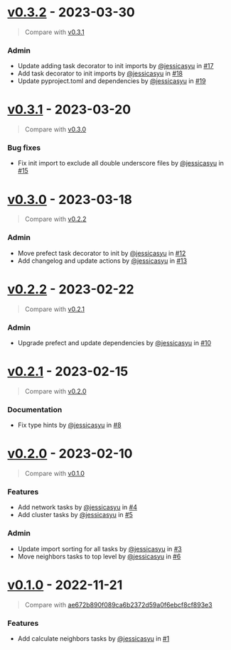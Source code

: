 # [v0.3.2](https://github.com/allen-cell-animated/abm-colony-collection/releases/tag/v0.3.2) - 2023-03-30

> Compare with [v0.3.1](https://github.com/allen-cell-animated/abm-colony-collection/compare/v0.3.1...v0.3.2)

### Admin

- Update adding task decorator to init imports by [@jessicasyu](https://github.com/jessicasyu) in [#17](https://github.com/allen-cell-animated/abm-colony-collection/pull/17)
- Add task decorator to init imports by [@jessicasyu](https://github.com/jessicasyu) in [#18](https://github.com/allen-cell-animated/abm-colony-collection/pull/18)
- Update pyproject.toml and dependencies by [@jessicasyu](https://github.com/jessicasyu) in [#19](https://github.com/allen-cell-animated/abm-colony-collection/pull/19)

# [v0.3.1](https://github.com/allen-cell-animated/abm-colony-collection/releases/tag/v0.3.1) - 2023-03-20

> Compare with [v0.3.0](https://github.com/allen-cell-animated/abm-colony-collection/compare/v0.3.0...v0.3.1)

### Bug fixes

- Fix init import to exclude all double underscore files by [@jessicasyu](https://github.com/jessicasyu) in [#15](https://github.com/allen-cell-animated/abm-colony-collection/pull/15)

# [v0.3.0](https://github.com/allen-cell-animated/abm-colony-collection/releases/tag/v0.3.0) - 2023-03-18

> Compare with [v0.2.2](https://github.com/allen-cell-animated/abm-colony-collection/compare/v0.2.2...v0.3.0)

### Admin

- Move prefect task decorator to init by [@jessicasyu](https://github.com/jessicasyu) in [#12](https://github.com/allen-cell-animated/abm-colony-collection/pull/12)
- Add changelog and update actions by [@jessicasyu](https://github.com/jessicasyu) in [#13](https://github.com/allen-cell-animated/abm-colony-collection/pull/13)

# [v0.2.2](https://github.com/allen-cell-animated/abm-colony-collection/releases/tag/v0.2.2) - 2023-02-22

> Compare with [v0.2.1](https://github.com/allen-cell-animated/abm-colony-collection/compare/v0.2.1...v0.2.2)

### Admin

- Upgrade prefect and update dependencies by [@jessicasyu](https://github.com/jessicasyu) in [#10](https://github.com/allen-cell-animated/abm-colony-collection/pull/10)

# [v0.2.1](https://github.com/allen-cell-animated/abm-colony-collection/releases/tag/v0.2.1) - 2023-02-15

> Compare with [v0.2.0](https://github.com/allen-cell-animated/abm-colony-collection/compare/v0.2.0...v0.2.1)

### Documentation

- Fix type hints by [@jessicasyu](https://github.com/jessicasyu) in [#8](https://github.com/allen-cell-animated/abm-colony-collection/pull/8)

# [v0.2.0](https://github.com/allen-cell-animated/abm-colony-collection/releases/tag/v0.2.0) - 2023-02-10

> Compare with [v0.1.0](https://github.com/allen-cell-animated/abm-colony-collection/compare/v0.1.0...v0.2.0)

### Features

- Add network tasks by [@jessicasyu](https://github.com/jessicasyu) in [#4](https://github.com/allen-cell-animated/abm-colony-collection/pull/4)
- Add cluster tasks by [@jessicasyu](https://github.com/jessicasyu) in [#5](https://github.com/allen-cell-animated/abm-colony-collection/pull/5)

### Admin

- Update import sorting for all tasks by [@jessicasyu](https://github.com/jessicasyu) in [#3](https://github.com/allen-cell-animated/abm-colony-collection/pull/3)
- Move neighbors tasks to top level by [@jessicasyu](https://github.com/jessicasyu) in [#6](https://github.com/allen-cell-animated/abm-colony-collection/pull/6)

# [v0.1.0](https://github.com/allen-cell-animated/abm-colony-collection/releases/tag/v0.1.0) - 2022-11-21

> Compare with [ae672b890f089ca6b2372d59a0f6ebcf8cf893e3](https://github.com/allen-cell-animated/abm-colony-collection/compare/ae672b890f089ca6b2372d59a0f6ebcf8cf893e3...v0.1.0)

### Features

- Add calculate neighbors tasks by [@jessicasyu](https://github.com/jessicasyu) in [#1](https://github.com/allen-cell-animated/abm-colony-collection/pull/1)
